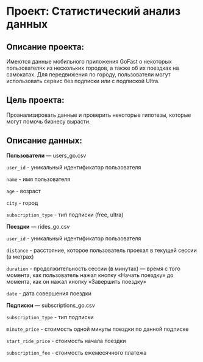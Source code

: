 # Проект: Статистический анализ данных

## **Описание проекта:**

Имеются данные мобильного приложения GoFast о некоторых пользователях из нескольких городов, а также об их поездках на самокатах. Для передвижения по городу, пользователи могут использовать сервис без подписки или с подпиской Ultra.

## **Цель проекта:**

Проанализировать данные и проверить некоторые гипотезы, которые могут помочь бизнесу вырасти.

## **Описание данных:**

**Пользователи** — users_go.csv

`user_id` - уникальный идентификатор пользователя

`name` - имя пользователя

`age` - возраст

`city` - город

`subscription_type` - тип подписки (free, ultra)

**Поездки** — rides_go.csv

`user_id` - уникальный идентификатор пользователя

`distance` - расстояние, которое пользователь проехал в текущей сессии (в метрах)

`duration` - продолжительность сессии (в минутах) — время с того момента, как пользователь нажал кнопку «Начать поездку» до момента, как он нажал кнопку «Завершить поездку»

`date` - дата совершения поездки

**Подписки** — subscriptions_go.csv

`subscription_type` - тип подписки

`minute_price` - стоимость одной минуты поездки по данной подписке

`start_ride_price` - стоимость начала поездки

`subscription_fee` - стоимость ежемесячного платежа
